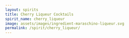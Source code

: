 ```yaml
---
layout: spirits
title: Cherry Liqueur Cocktails
spirit_name: cherry_liqueur
image: assets/images/ingredient-maraschino-liqueur.svg
permalink: /spirit/cherry_liqueur/
---
```

